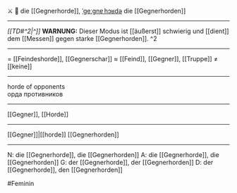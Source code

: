 ⚔️ 🔴 die [[Gegnerhorde]], [ˈɡeːɡnɐˌhɔʁdə](https://youglish.com/pronounce/Gegnerhorde/german)
die [[Gegnerhorden]]

---
*[[TD#^2|^]]* **WARNUNG:** Dieser Modus ist [[äußerst]] schwierig und [[dient]] dem [[Messen]] gegen starke [[Gegnerhorden]]. ^2


---
= [[Feindeshorde]], [[Gegnerschar]]
≈ [[Feind]], [[Gegner]], [[Truppe]]
≠ [[keine]]

---
horde of opponents  
орда противников

---
[[Gegner]], [[Horde]]

---
[[Gegner]]|[[horde]]
[[Gegnerhorden]]


---
N: die [[Gegnerhorde]], die [[Gegnerhorden]]
A: die [[Gegnerhorde]], die [[Gegnerhorden]]
G: der [[Gegnerhorde]], der [[Gegnerhorden]]
D: der [[Gegnerhorde]], den [[Gegnerhorden]]

#Feminin 